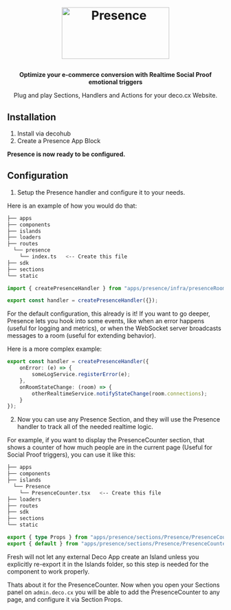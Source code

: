 <h1>
  <p align="center">
    <img alt="Presence" src="https://raw.githubusercontent.com/viktormarinho/deco-apps/main/presence/logo.png" width="250" height="120"/>
  </p>
</h1>

<p align="center">
  <strong>
    Optimize your e-commerce conversion with Realtime Social Proof emotional triggers
  </strong>
</p>

<p align="center">
  Plug and play Sections, Handlers and Actions for your deco.cx Website.
</p>

## Installation

1. Install via decohub
2. Create a Presence App Block

**Presence is now ready to be configured.**

## Configuration

1. Setup the Presence handler and configure it to your needs.

Here is an example of how you would do that:

```bash
├── apps
├── components
├── islands
├── loaders
├── routes
  └── presence
    └── index.ts   <-- Create this file
├── sdk
├── sections
└── static
```

```ts
import { createPresenceHandler } from "apps/presence/infra/presenceRoom.ts"

export const handler = createPresenceHandler({});
```

For the default configuration, this already is it!
If you want to go deeper, Presence lets you hook into some events, like
when an error happens (useful for logging and metrics), 
or when the WebSocket server broadcasts messages to a room (useful for extending behavior).

Here is a more complex example:

```ts
export const handler = createPresenceHandler({
    onError: (e) => {
        someLogService.registerError(e);
    },
    onRoomStateChange: (room) => {
        otherRealtimeService.notifyStateChange(room.connections);
    }
});
```

2. Now you can use any Presence Section, and they will use the Presence handler to track all of the needed realtime logic.

For example, if you want to display the PresenceCounter section, 
that shows a counter of how much people are in the current page (Useful for Social Proof triggers),
you can use it like this:

```bash
├── apps
├── components
├── islands
  └── Presence
    └── PresenceCounter.tsx   <-- Create this file
├── loaders
├── routes
├── sdk
├── sections
└── static
```

```ts
export { type Props } from "apps/presence/sections/Presence/PresenceCounter.tsx";
export { default } from "apps/presence/sections/Presence/PresenceCounter.tsx";
```

Fresh will not let any external Deco App create an Island unless you explicitly 
re-export it in the Islands folder, so this step is needed for the component to work properly.

Thats about it for the PresenceCounter. Now when you open your Sections panel on `admin.deco.cx` you
will be able to add the PresenceCounter to any page, and configure it via Section Props.
